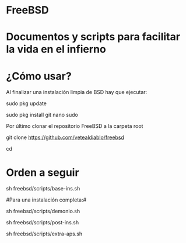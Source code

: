 # FreeBSD

Documentos y scripts para facilitar la vida en el infierno
==========================================================

**¿Cómo usar?**
========

Al finalizar una instalación limpia de BSD hay que ejecutar:

sudo pkg update

sudo pkg install git nano sudo

Por último clonar el repositorio FreeBSD a la carpeta root

git clone https://github.com/vetealdiablo/freebsd

cd

**Orden a seguir**
========

sh freebsd/scripts/base-ins.sh

#Para una instalación completa:#

sh freebsd/scripts/demonio.sh

sh freebsd/scripts/post-ins.sh

sh freebsd/scripts/extra-aps.sh
